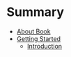 # Summary

* [About Book](README.md)
* [Getting Started](getting-started.md)
    * [Introduction](010_Getting_Started/01_Introduction.md)

